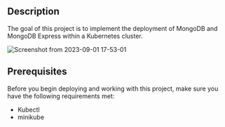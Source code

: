 ## Description
The goal of this project is to implement the deployment of MongoDB and MongoDB Express within a Kubernetes cluster.

![Screenshot from 2023-09-01 17-53-01](https://github.com/OussamaMaroufi/Kubernetes-project/assets/93825558/aee3f211-cd67-4dd6-be95-c9b82079a317)

## Prerequisites

Before you begin deploying and working with this project, make sure you have the following requirements met:
- Kubectl
- minikube
